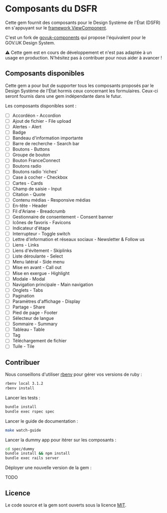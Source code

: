 # Composants du DSFR

Cette gem fournit des composants pour le Design Système de l'État (DSFR) en s'appuyant sur le [framework ViewComponent](https://github.com/ViewComponent/view_component).

C'est un fork de [govuk-components](https://github.com/DFE-Digital/govuk-components) qui propose l'équivalent pour le GOV.UK Design System.

⚠️ Cette gem est en cours de développement et n'est pas adaptée à un usage en production. N'hésitez pas à contribuer pour nous aider à avancer !

<!--

[![Tests](https://github.com/DFE-Digital/govuk-components/workflows/Tests/badge.svg)](https://github.com/DFE-Digital/govuk-components/actions?query=workflow%3ATests)
[![Maintainability](https://api.codeclimate.com/v1/badges/cbcbc140f300b920d833/maintainability)](https://codeclimate.com/github/DFE-Digital/govuk-components/maintainability)
[![Gem Version](https://badge.fury.io/rb/govuk-components.svg)](https://badge.fury.io/rb/govuk-components)
[![Gem](https://img.shields.io/gem/dt/govuk-components?logo=rubygems)](https://rubygems.org/gems/govuk-components)
[![Test Coverage](https://api.codeclimate.com/v1/badges/cbcbc140f300b920d833/test_coverage)](https://codeclimate.com/github/DFE-Digital/govuk-components/test_coverage)
[![GitHub license](https://img.shields.io/github/license/DFE-Digital/govuk-components)](https://github.com/DFE-Digital/govuk-components/blob/main/LICENSE)
[![GOV.UK Design System Version](https://img.shields.io/badge/GOV.UK%20Design%20System-4.3.0-brightgreen)](https://design-system.service.gov.uk)
[![Rails](https://img.shields.io/badge/Rails-6.1.5%20%E2%95%B1%207.0.3-E16D6D)](https://weblog.rubyonrails.org/releases/)
[![Ruby](https://img.shields.io/badge/Ruby-2.7.6%20%20%E2%95%B1%203.0.3%20%20%E2%95%B1%203.1.2-E16D6D)](https://www.ruby-lang.org/en/downloads/)

This gem provides a suite of reusable components for the [GOV.UK Design System](https://design-system.service.gov.uk/). It is intended to provide a lightweight alternative to the [GOV.UK Publishing Components](https://github.com/alphagov/dsfr_publishing_components) library and is built with GitHub’s [ViewComponent](https://github.com/github/view_component) framework.

It aims to implement the functionality from the original Nunjucks macros in a way that will feel more familiar to Rails developers. Blocks are preferred over strings of HTML, beneath the surface each component is just a Ruby object, everything is inheritable and overrideable.

## Documentation

The gem comes with [a full guide](https://govuk-components.netlify.app/) that
covers most aspects of day-to-day use, along with code and output examples. The
examples in the guide (and the guide itself) are built using the components,
so it will always be up to date.

[![Netlify Status](https://api.netlify.com/api/v1/badges/d40a5a0a-b086-4c35-b046-97fbcbf9f219/deploy-status)](https://app.netlify.com/sites/govuk-components/deploys)

-->

## Composants disponibles

Cette gem a pour but de supporter tous les composants proposés par le Design Système de l'État hormis ceux concernant les formulaires. Ceux-ci seront fournis dans une gem indépendante dans le futur.

Les composants disponibles sont :

- [ ] Accordéon - Accordion
- [ ] Ajout de fichier - File upload
- [ ] Alertes - Alert
- [ ] Badge
- [ ] Bandeau d'information importante
- [ ] Barre de recherche - Search bar
- [ ] Boutons - Buttons
- [ ] Groupe de bouton
- [ ] Bouton FranceConnect
- [ ] Boutons radio
- [ ] Boutons radio 'riches'
- [ ] Case à cocher - Checkbox
- [ ] Cartes - Cards
- [ ] Champ de saisie - Input
- [ ] Citation - Quote
- [ ] Contenu médias - Responsive médias
- [ ] En-tête - Header
- [ ] Fil d'Ariane - Breadcrumb
- [ ] Gestionnaire de consentement - Consent banner
- [ ] Icônes de favoris - Favicons
- [ ] Indicateur d'étape
- [ ] Interrupteur - Toggle switch
- [ ] Lettre d'information et réseaux sociaux - Newsletter &amp; Follow us
- [ ] Liens - Links
- [ ] Liens d'évitement - Skiplinks
- [ ] Liste déroulante - Select
- [ ] Menu latéral - Side menu
- [ ] Mise en avant - Call out
- [ ] Mise en exergue - Highlight
- [ ] Modale - Modal
- [ ] Navigation principale - Main navigation
- [ ] Onglets - Tabs
- [ ] Pagination
- [ ] Paramètres d'affichage - Display
- [ ] Partage - Share
- [ ] Pied de page - Footer
- [ ] Sélecteur de langue
- [ ] Sommaire - Summary
- [ ] Tableau - Table
- [ ] Tag
- [ ] Téléchargement de fichier
- [ ] Tuile - Tile

<!--
This library also provides helpers for creating [links](https://govuk-components.netlify.app/helpers/link),
[buttons](https://govuk-components.netlify.app/helpers/button), [skip links](https://govuk-components.netlify.app/helpers/skip-link)
and [back to top links](https://govuk-components.netlify.app/helpers/back-to-top-link).
-->

<!--
## Alternative syntax

All of the components can be rendered in two ways:

* directly using Rails’ `#render` method:

  ```erb
    <%= render DsfrComponent::WarningTextComponent.new do %>
      A serious warning
    <% end %>
  ```

* via the helper wrapper:

  ```erb
    <%= dsfr_warning_text do %>
      A serious warning
    <% end %>
  ```

  The naming convention for helpers is `dsfr_` followed by the component’s name in snake case. You can see the full list in [DsfrComponentsHelper](app/helpers/dsfr_components_helper.rb).

## Example use

This library allows components to be rendered with Rails’ `render` method or via the provided helpers. Here we’ll use the `dsfr_tabs` to render three tabbed sections:

```erb
<%= dsfr_tabs(title: 'Days of the week') do |component| %>
  <% component.tab(label: 'Monday') do %>
    <p>Monday’s child is fair of face</p>
  <% end %>

  <% component.tab(label: 'Tuesday') do %>
    <p>Tuesday’s child is full of grace</p>
  <% end %>

  <% component.tab(label: 'Wednesday') do %>
    <p>Wednesday’s child is full of woe</p>
  <% end %>
<% end %>
```

Here are the rendered tabs:

![Tabs preview](docs/images/tabs.png)

For examples on usage see the [guide page](https://govuk-components.netlify.app/).

## Setup

Add this line to your `config/application.rb`:

```ruby
require "govuk/components"
```

## Services using this library

* [Apply for teacher training](https://github.com/DFE-Digital/apply-for-teacher-training)
* [Find postgraduate teacher training](https://github.com/DFE-Digital/find-teacher-training)
* [Get help with technology](https://github.com/DFE-Digital/get-help-with-tech)
* [Publish teacher training courses](https://github.com/DFE-Digital/publish-teacher-training)
* [Register trainee teachers](https://github.com/DFE-Digital/register-trainee-teachers)
* [Teaching Vacancies](https://github.com/DFE-Digital/teaching-vacancies)

## Installation

Ajouter cette ligne à votre Gemfile:

```ruby
gem 'dsfr-components'
```

And then execute:

```sh
bundle
```

Or install it yourself as:

```sh
gem install govuk-components
```
-->

## Contribuer

Nous conseillons d'utiliser [rbenv](https://github.com/rbenv/rbenv) pour gérer vos versions de ruby :

```sh
rbenv local 3.1.2
rbenv install
```

Lancer les tests :

```sh
bundle install
bundle exec rspec spec
```

Lancer le guide de documentation : 

```sh
make watch-guide
```

Lancer la dummy app pour itérer sur les composants :

```sh
cd spec/dummy
bundle install && npm install
bundle exec rails server
```

Déployer une nouvelle version de la gem :

TODO

## Licence

Le code source et la gem sont ouverts sous la licence [MIT](https://opensource.org/licenses/MIT).
